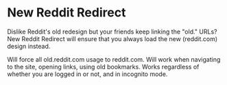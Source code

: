 # New Reddit Redirect

Dislike Reddit's old redesign but your friends keep linking the "old." URLs? New Reddit Redirect will ensure that you always load the new (reddit.com) design instead.

Will force all old.reddit.com usage to reddit.com. Will work when navigating to the site, opening links, using old bookmarks. Works regardless of whether you are logged in or not, and in incognito mode.
